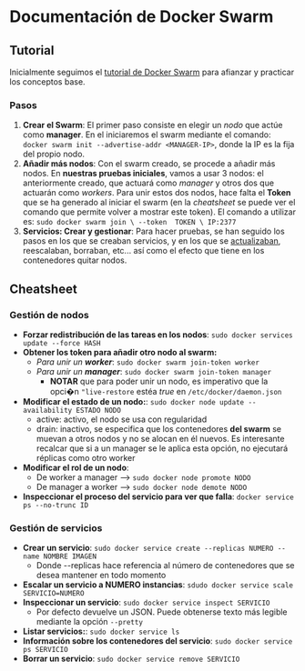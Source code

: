 # Documentación de Docker Swarm

## Tutorial

Inicialmente seguimos el [tutorial de Docker Swarm](https://docs.docker.com/engine/swarm/swarm-tutorial/create-swarm/) para afianzar y practicar los conceptos base.

### Pasos

1. **Crear el Swarm**: El primer paso consiste en elegir un *nodo* que actúe como **manager**. En el iniciaremos el swarm mediante el comando: ```docker swarm init --advertise-addr <MANAGER-IP>```, donde la IP es la fija del propio nodo.
1. **Añadir más nodos**: Con el swarm creado, se procede a añadir más nodos. En **nuestras pruebas iniciales**, vamos a usar 3 nodos: el anteriormente creado, que actuará como *manager* y otros dos que actuarán como *workers*. Para unir estos dos nodos, hace falta el **Token** que se ha generado al iniciar el swarm (en la *cheatsheet* se puede ver el comando que permite volver a mostrar este token). El comando a utilizar es: ```sudo docker swarm join \
  --token  TOKEN \ IP:2377```
1. **Servicios: Crear y gestionar**: Para hacer pruebas, se han seguido los pasos en los que se creaban servicios, y en los que se [actualizaban](https://docs.docker.com/engine/swarm/swarm-tutorial/rolling-update/), reescalaban, borraban, etc... así como el efecto que tiene en los contenedores quitar nodos.

## Cheatsheet

### Gestión de nodos

* **Forzar redistribución de las tareas en los nodos**: ```sudo docker services update --force HASH```
* **Obtener los token para añadir otro nodo al swarm:**
  * *Para unir un **worker***: ```sudo docker swarm join-token worker```
  * *Para unir un **manager***: ```sudo docker swarm join-token manager```
    * **NOTAR** que para poder unir un nodo, es imperativo que la opci�n ```"live-restore``` estéa *true* en ```/etc/docker/daemon.json```
* **Modificar el estado de un nodo:**: ```sudo docker node update --availability ESTADO NODO```
  * active: activo, el nodo se usa con regularidad
  * drain: inactivo, se especifica que los contenedores **del swarm** se muevan a otros nodos y no se alocan en él nuevos. Es interesante recalcar que si a un manager se le aplica esta opción, no ejecutará réplicas como otro worker
* **Modificar el rol de un nodo**:
  * De worker a manager --> ```sudo docker node promote NODO```
  * De manager a worker --> ```sudo docker node demote NODO```
* **Inspeccionar el proceso del servicio para ver que falla**: ```docker service ps --no-trunc ID```

### Gestión de servicios

* **Crear un servicio**: ```sudo docker service create --replicas NUMERO --name NOMBRE IMAGEN```
  * Donde --replicas hace referencia al número de contenedores que se desea mantener en todo momento
* **Escalar un servicio a NUMERO instancias**: ```sdudo docker service scale SERVICIO=NUMERO```
* **Inspeccionar un servicio**: ```sudo docker service inspect SERVICIO```
  * Por defecto devuelve un JSON. Puede obtenerse texto más legible mediante la opción ```--pretty```
* **Listar servicios:**: ```sudo docker service ls```
* **Información sobre los contenedores del servicio**: ```sudo docker service ps SERVICIO```
* **Borrar un servicio**: ```sudo docker service remove SERVICIO```

